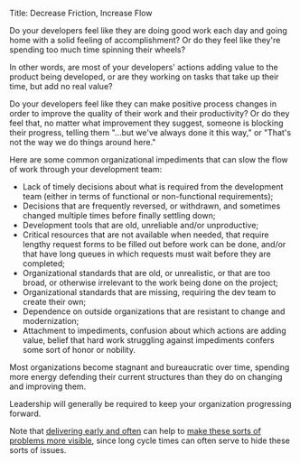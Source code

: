 Title: Decrease Friction, Increase Flow

Do your developers feel like they are doing good work each day and going home with a solid feeling of accomplishment? Or do they feel like they're spending too much time spinning their wheels?

In other words, are most of your developers' actions adding value to the product being developed, or are they working on tasks that take up their time, but add no real value?

Do your developers feel like they can make positive process changes in order to improve the quality of their work and their productivity? Or do they feel that, no matter what improvement they suggest, someone is blocking their progress, telling them "...but we've always done it this way," or "That's not the way we do things around here."

Here are some common organizational impediments that can slow the flow of work through your development team:

* Lack of timely decisions about what is required from the development team (either in terms of functional or non-functional requirements);
* Decisions that are frequently reversed, or withdrawn, and sometimes changed multiple times before finally settling down;
* Development tools that are old, unreliable and/or unproductive;
* Critical resources that are not available when needed, that require lengthy request forms to be filled out before work can be done, and/or that have long queues in which requests must wait before they are completed;
* Organizational standards that are old, or unrealistic, or that are too broad, or otherwise irrelevant to the work being done on the project;
* Organizational standards that are missing, requiring the dev team to create their own;
* Dependence on outside organizations that are resistant to change and modernization;
* Attachment to impediments, confusion about which actions are adding value, belief that hard work struggling against impediments confers some sort of honor or nobility.

Most organizations become stagnant and bureaucratic over time, spending more energy defending their current structures than they do on changing and improving them. 

Leadership will generally be required to keep your organization progressing forward. 

Note that [delivering early and often][deliver] can help to [make these sorts of problems more visible][problems], since long cycle times can often serve to hide these sorts of issues. 



[deliver]: deliver-early-and-often.html
[problems]: make-problems-visible.html
